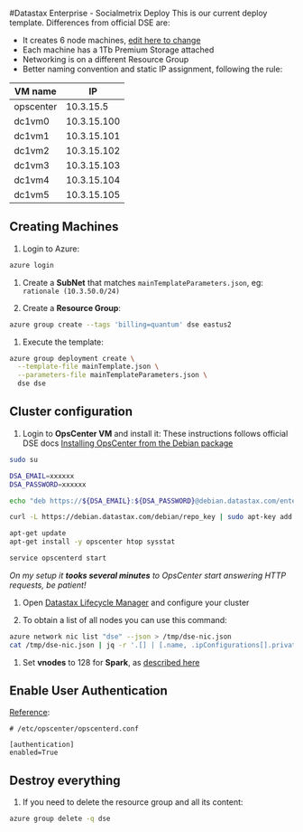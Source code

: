 #Datastax Enterprise - Socialmetrix Deploy
This is our current deploy template. Differences from official DSE are:

- It creates 6 node machines, [edit here to change](https://github.com/socialmetrix/azure-resource-manager-dse/blob/feature/socialmetrix/singledc/mainTemplateParameters.json#L3)
- Each machine has a 1Tb Premium Storage attached
- Networking is on a different Resource Group
- Better naming convention and static IP assignment, following the rule:

| VM name | IP |
| --- | --- |
| opscenter | 10.3.15.5 |
| dc1vm0 | 10.3.15.100 |
| dc1vm1 | 10.3.15.101 |
| dc1vm2 | 10.3.15.102 |
| dc1vm3 | 10.3.15.103 |
| dc1vm4 | 10.3.15.104 |
| dc1vm5 | 10.3.15.105 |


## Creating Machines

1. Login to Azure:

```bash
azure login
```

1. Create a **SubNet** that matches `mainTemplateParameters.json`, eg: `rationale (10.3.50.0/24)`

1. Create a **Resource Group**:

```bash
azure group create --tags 'billing=quantum' dse eastus2
```

1. Execute the template:

```bash
azure group deployment create \
  --template-file mainTemplate.json \
  --parameters-file mainTemplateParameters.json \
  dse dse
```

## Cluster configuration

1. Login to **OpsCenter VM** and install it:
These instructions follows official DSE docs [Installing OpsCenter from the Debian package](http://docs.datastax.com/en/opscenter/6.0/opsc/install/opscInstallDeb_t.html)

```bash
sudo su

DSA_EMAIL=xxxxxx
DSA_PASSWORD=xxxxxx

echo "deb https://${DSA_EMAIL}:${DSA_PASSWORD}@debian.datastax.com/enterprise stable main" | sudo tee /etc/apt/sources.list.d/datastax.sources.list

curl -L https://debian.datastax.com/debian/repo_key | sudo apt-key add -

apt-get update
apt-get install -y opscenter htop sysstat

service opscenterd start
```

*On my setup it **tooks several minutes** to OpsCenter start answering HTTP requests, be patient!*

1. Open [Datastax Lifecycle Manager](http://smxopscenter.eastus2.cloudapp.azure.com:8888/opscenter/lcm.html) and configure your cluster

1. To obtain a list of all nodes you can use this command:

```bash
azure network nic list "dse" --json > /tmp/dse-nic.json
cat /tmp/dse-nic.json | jq -r '.[] | [.name, .ipConfigurations[].privateIPAddress] | @csv' | sort
```

1. Set **vnodes** to 128 for **Spark**, as [described here](https://docs.datastax.com/en/datastax_enterprise/5.0/datastax_enterprise/config/configVnodes.html)

## Enable User Authentication
[Reference](https://docs.datastax.com/en/opscenter/6.0/opsc/configure/opscEnablingAuth.html):

```
# /etc/opscenter/opscenterd.conf

[authentication]
enabled=True
```

## Destroy everything

1. If you need to delete the resource group and all its content:

```bash
azure group delete -q dse
```

